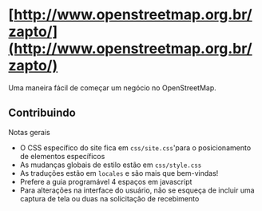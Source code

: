 # [http://www.openstreetmap.org.br/zapto/](http://www.openstreetmap.org.br/zapto/)

Uma maneira fácil de começar um negócio no OpenStreetMap.


## Contribuindo
Notas gerais
* O CSS específico do site fica em ``css/site.css``'para o posicionamento de elementos específicos
* As mudanças globais de estilo estão em ```css/style.css```
* As traduções estão em ```locales``` e são mais que bem-vindas!
* Prefere a guia programável 4 espaços em javascript
* Para alterações na interface do usuário, não se esqueça de incluir uma captura de tela ou duas na solicitação de recebimento
 
